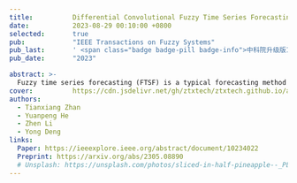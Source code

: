```yaml
---
title:          Differential Convolutional Fuzzy Time Series Forecasting
date:           2023-08-29 00:10:00 +0800
selected:       true
pub:            "IEEE Transactions on Fuzzy Systems"
pub_last:       ' <span class="badge badge-pill badge-info">中科院升级版1区</span> <span class="badge badge-pill badge-custom badge-warning">CCF B</span>'
pub_date:       "2023"

abstract: >-
  Fuzzy time series forecasting (FTSF) is a typical forecasting method with wide application. Traditional FTSF is regarded as an expert system, which leads to the loss of the ability to recognize undefined features. The mentioned is the main reason for poor forecasting with FTSF. To solve the problem, the proposed model differential fuzzy convolutional neural network (DFCNN) utilizes a convolution neural network to reimplement FTSF with learnable ability. DFCNN is capable of recognizing potential information and improving forecasting accuracy. Thanks to the learnable ability of the neural network, the length of fuzzy rules established in FTSF is expended to an arbitrary length that the expert is not able to handle by the expert system. At the same time, FTSF usually cannot achieve satisfactory performance of nonstationary time series due to the trend of nonstationary time series. The trend of nonstationary time series causes the fuzzy set established by FTSF to be invalid and causes the forecasting to fail. DFCNN utilizes the difference algorithm to weaken the nonstationary time series so that DFCNN can forecast the nonstationary time series with a low error that FTSF cannot forecast in satisfactory performance. After the mass of experiments, DFCNN has an excellent prediction effect, which is ahead of the existing FTSF and common time series forecasting algorithms. Finally, DFCNN provides further ideas for improving FTSF and holds continued research value.
cover:          https://cdn.jsdelivr.net/gh/ztxtech/ztxtech.github.io/assets/images/covers/2023-tfs.png
authors:
  - Tianxiang Zhan
  - Yuanpeng He
  - Zhen Li
  - Yong Deng
links:
  Paper: https://ieeexplore.ieee.org/abstract/document/10234022
  Preprint: https://arxiv.org/abs/2305.08890
  # Unsplash: https://unsplash.com/photos/sliced-in-half-pineapple--_PLJZmHZzk
---
```

